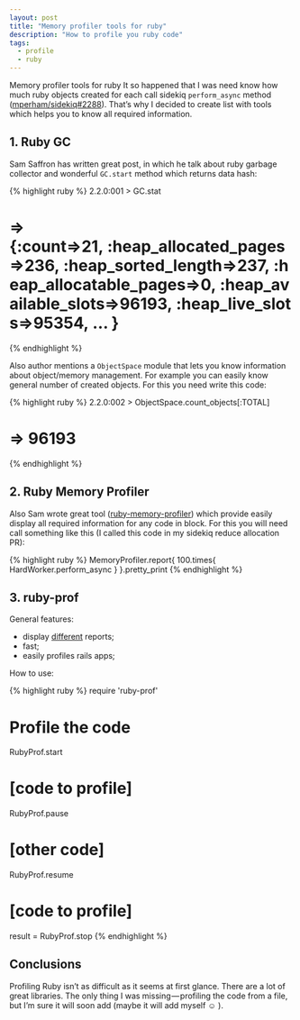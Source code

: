 ```yaml
---
layout: post
title: "Memory profiler tools for ruby"
description: "How to profile you ruby code"
tags:
  - profile
  - ruby
---
```


Memory profiler tools for ruby It so happened that I was need know how much ruby objects created
for each call sidekiq `perform_async` method
([mperham/sidekiq#2288](https://github.com/mperham/sidekiq/pull/2288)).
That’s why I decided to create list with tools which helps you to know all required information.

## 1. Ruby GC
Sam Saffron has written great post, in which he talk about ruby garbage collector and wonderful
`GC.start` method which returns data hash:

{% highlight ruby %}
2.2.0:001 > GC.stat
# => {:count=>21, :heap_allocated_pages=>236, :heap_sorted_length=>237, :heap_allocatable_pages=>0, :heap_available_slots=>96193, :heap_live_slots=>95354, … }
{% endhighlight %}

Also author mentions a `ObjectSpace` module that lets you know information about object/memory management.
For example you can easily know general number of created objects. For this you need write this code:

{% highlight ruby %}
2.2.0:002 > ObjectSpace.count_objects[:TOTAL]
# => 96193
{% endhighlight %}

## 2. Ruby Memory Profiler
Also Sam wrote great tool ([ruby-memory-profiler](https://github.com/SamSaffron/memory_profiler)) which provide
easily display all required information for any code in block. For this you will need call something like
this (I called this code in my sidekiq reduce allocation PR):

{% highlight ruby %}
MemoryProfiler.report{ 100.times{ HardWorker.perform_async } }.pretty_print
{% endhighlight %}

## 3. ruby-prof
General features:

* display [different](https://github.com/ruby-prof/ruby-prof#reports) reports;
* fast;
* easily profiles rails apps;

How to use:

{% highlight ruby %}
require 'ruby-prof'

# Profile the code
RubyProf.start
# [code to profile]
RubyProf.pause
# [other code]
RubyProf.resume
# [code to profile]
result = RubyProf.stop
{% endhighlight %}

## Conclusions
Profiling Ruby isn’t as difficult as it seems at first glance. There are a lot of great
libraries. The only thing I was missing — profiling the code from a file, but I’m sure it will soon add
(maybe it will add myself ☺ ).

